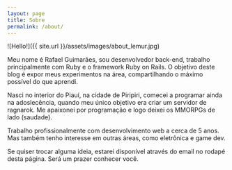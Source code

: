 ```yaml
---
layout: page
title: Sobre
permalink: /about/
---
```

![Hello!]({{ site.url }}/assets/images/about_lemur.jpg)

Meu nome é Rafael Guimarães, sou desenvolvedor back-end, trabalho principalmente
com Ruby e o framework Ruby on Rails. O objetivo deste blog é expor meus experimentos
na área, compartilhando o máximo possível do que aprendi.

Nasci no interior do Piauí, na cidade de Piripiri, comecei a programar ainda
na adoslecência, quando meu único objetivo era criar um servidor de ragnarok.
Me apaixonei por programação e logo deixei os MMORPGs de lado (saudade).

Trabalho profissionalmente com desenvolvimento web a cerca de 5 anos.
Mas também tenho interesse em outras áreas, como eletrônica e game dev.

Se quiser trocar alguma ideia, estarei disponível através do email
no rodapé desta página. Será um prazer conhecer você.
